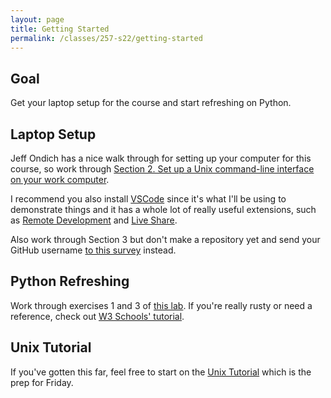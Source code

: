 ```yaml
---
layout: page
title: Getting Started
permalink: /classes/257-s22/getting-started
---
```


## Goal
Get your laptop setup for the course and start refreshing on Python.

## Laptop Setup
Jeff Ondich has a nice walk through for setting up your computer for this course, so work through [Section 2. Set up a Unix command-line interface on your work computer](https://cs.carleton.edu/faculty/jondich/courses/cs257_f21/assignments/01_setup.html#unix).

I recommend you also install [VSCode](https://code.visualstudio.com/download) since it's what I'll be using to demonstrate things and it has a whole lot of really useful extensions, such as [Remote Development](https://code.visualstudio.com/docs/remote/ssh) and [Live Share](https://code.visualstudio.com/learn/collaboration/live-share).

Also work through Section 3 but don't make a repository yet and send your GitHub username [to this survey](https://forms.gle/WvAfZEb6CR6t8ocCA) instead.

## Python Refreshing
Work through exercises 1 and 3 of [this lab](https://anyaevostinar.github.io/classes/111-w22/files).
If you're really rusty or need a reference, check out [W3 Schools' tutorial](https://www.w3schools.com/python/default.asp).

## Unix Tutorial
If you've gotten this far, feel free to start on the [Unix Tutorial](https://www.cs.carleton.edu/courses/course_resources/Unix2/) which is the prep for Friday.